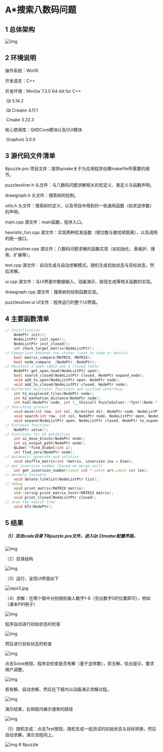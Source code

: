 # A*搜索八数码问题

## 1 总体架构

![img](assets\wps11.jpg)

## 2 环境说明	

操作系统：Win10

开发语言：C++

开发环境：MinGw 7.3.0 64-bit for C++

​			 Qt 5.14.2

​			 Qt Creator 4.11.1

​			 Cmake 3.22.3

核心使用库：Qt的Core模块以及GUI模块

​				Graphviz 3.0.0

## 3 源代码文件清单

8puzzle.pro 项目文件：提供qmake关于为应用程序创建makefile所需要的细节。

puzzlesolver.h 头文件：与八数码问题求解相关的宏定义、类定义与函数声明。

drawgraph.h 头文件：搜索树的绘制。

utils.h 头文件：搜索树的定义，以及项目中用到的一些通用函数（如求逆序数）的声明。

main.cpp 源文件：main函数，程序入口。

heuristic_fun.cpp 源文件：实现两种启发函数（错位数与曼哈顿距离），以及调用的统一接口。

puzzlesolver.cpp 源文件：八数码问题求解的函数实现（如初始化、表维护、搜索、扩展等）。

test.cpp 源文件：自动生成与自动求解模式。随机生成初始状态与目标状态，然后求解。

ui.cpp 源文件：与UI界面中数据输入、动画演示、路径生成等相关函数的实现。

drawgraph.cpp 源文件：搜索树的绘制函数实现。

puzzlesolver.ui UI文件：程序运行的整个UI界面。

## 4 主要函数清单

```c++
// Initilization
    NodePtr init();
    NodeListPtr init_open();
    NodeListPtr init_closed();
	int check_target_matrix(NodeListPtr);
// Comparison between two states (save as node or matrix)
    bool matrix_compare(MATRIX, MATRIX);
    bool node_compare  (NodePtr, NodePtr);
// Maintain a open table and a closed table
    NodePtr get_open_head(NodeListPtr open);
    bool search_closed(NodeListPtr closed, NodePtr expand_node);
    void add_to_open(NodeListPtr open, NodePtr node);
	void add_to_closed(NodeListPtr closed, NodePtr node);
// Differnet heuristic functions and unified interface
    int h1_misplaced_tiles(NodePtr node);
    int h2_manhattan_distance(NodePtr node);
    int hval(NodePtr node, int (__thiscall PuzzleSolver::*fptr)(Node *));
// Searching process
    void move(int row, int col, direction dir, NodePtr node, NodeListPtr open, NodeListPtr closed);
    void search(int row, int col, NodePtr node, NodeListPtr open, NodeListPtr closed);
    void expand(NodeListPtr open, NodeListPtr closed, NodePtr to_expand);
// Entrance function!
    NodePtr solve();
// Functions for UI exhibition
    int ui_move_blocks(NodePtr node);
    int ui_output_path(NodePtr node);
    QLabel *find_Qlabel(int i);
    int find_zero(NodePtr node);
// Automatic generate and solution
	void shuffle_matrix(int *matrix, inversion inv = Even);
// get inversion number (based on merge sort)
	int get_inversion_number(const int * const arr,const int len);
// mermory recovery
	void delete_linklist(NodeListPtr list);
// debug
	void print_matrix(MATRIX matrix);
	std::string print_matrix_tostr(MATRIX matrix);
	void print_closed(NodeListPtr closed);
// draw the search tree
	void bfs(NodePtr);
```



## 5 结果

##### （1）双击code目录下8puzzle.pro文件，进入Qt Ctreator配置界面。

![img](assets\wps1.jpg) 

（2）目录结构

![img](assets\wps2.jpg) 

（3）运行，呈现UI界面如下

![wps3.jpg](assets\wps3.jpg) 

（4）求解：在两个框中分别随机输入数字1-8（空出数字0的位置即可），例如（课本P91例子）

![img](assets\wps4.jpg) 

程序自动进行初始状态的检查

![img](assets\wps5.jpg) 

然后进行目标状态的检查

![img](assets\wps6.jpg) 

点击Solve按钮，程序会检查是否有解（基于逆序数），若无解，给出提示，要求用户调整。

![img](assets\wps7.jpg) 

若有解，自动求解，然后在下框内以动画演示求解过程。

![img](assets\wps8.jpg) 

演示结束，右侧框内展示搜索的路径

![img](assets\wps9.jpg) 

（5）随机生成：点击Test按钮，随机生成一组测试的初始状态与目标转换，然后自动求解，演示流程同上。

![img](assets\wps10.jpg) # 8puzzle

